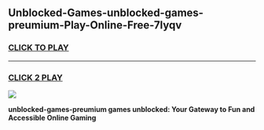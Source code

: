 
## Unblocked-Games-unblocked-games-preumium-Play-Online-Free-7lyqv
<h3>
<a href="https://premium76.site?title=unblocked-games-preumium&ref=26A">CLICK TO PLAY</a></h3>
<hr>

<h3>
<a href="https://premium76.site?title=unblocked-games-preumium&ref=26A">CLICK 2 PLAY</a>
  
</h3>

<a href="https://premium76.site?title=unblocked-games-preumium&ref=26A"><img src="https://clearcache.store/games.png"></a>


**unblocked-games-preumium games unblocked: Your Gateway to Fun and Accessible Online Gaming**
